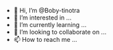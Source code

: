 - 👋 Hi, I’m @Boby-tinotra
- 👀 I’m interested in ...
- 🌱 I’m currently learning ...
- 💞️ I’m looking to collaborate on ...
- 📫 How to reach me ...

<!---
Boby-tinotra/Boby-tinotra is a ✨ special ✨ repository because its `README.md` (this file) appears on your GitHub profile.
You can click the Preview link to take a look at your changes.
--->
